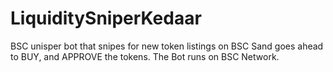 # LiquiditySniperKedaar
BSC unisper bot that snipes for  new token listings on BSC Sand goes ahead to BUY, and APPROVE the tokens. The
Bot runs on BSC Network.

